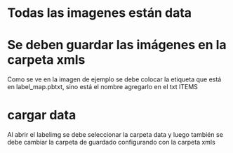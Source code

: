 # Todas las imagenes están data 

# Se deben guardar las imágenes en la carpeta xmls 

Como se ve en la imagen de ejemplo se debe colocar la etiqueta que está en label_map.pbtxt,
sino está el nombre agregarlo en el txt ITEMS

# cargar data
Al abrir el labelimg se debe seleccionar la carpeta data 
y luego también se debe cambiar la carpeta de guardado configurando con la carpeta xmls
 
